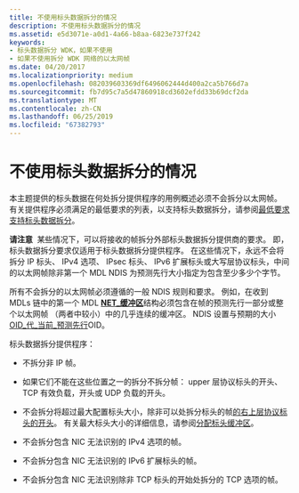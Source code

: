 ```yaml
---
title: 不使用标头数据拆分的情况
description: 不使用标头数据拆分的情况
ms.assetid: e5d3071e-a0d1-4a66-b8aa-6823e737f242
keywords:
- 标头数据拆分 WDK，如果不使用
- 如果不使用拆分 WDK 网络的以太网帧
ms.date: 04/20/2017
ms.localizationpriority: medium
ms.openlocfilehash: 082039603369df6496062444d400a2ca5b766d7a
ms.sourcegitcommit: fb7d95c7a5d47860918cd3602efdd33b69dcf2da
ms.translationtype: MT
ms.contentlocale: zh-CN
ms.lasthandoff: 06/25/2019
ms.locfileid: "67382793"
---
```

# <a name="cases-where-header-data-split-is-not-used"></a>不使用标头数据拆分的情况





本主题提供的标头数据在何处拆分提供程序的用例概述必须不会拆分以太网帧。 有关提供程序必须满足的最低要求的列表，以支持标头数据拆分，请参阅[最低要求支持标头数据拆分](minimum-requirements-for-supporting-header-data-split.md)。

**请注意**  某些情况下，可以将接收的帧拆分外部标头数据拆分提供商的要求。 即，标头数据拆分要求仅适用于标头数据拆分提供程序。 在这些情况下，永远不会将拆分 IP 标头、 IPv4 选项、 IPsec 标头、 IPv6 扩展标头或大写层协议标头，中间的以太网帧除非第一个 MDL NDIS 为预测先行大小指定为包含至少多少个字节。

 

所有不会拆分的以太网帧必须遵循的一般 NDIS 规则和要求。 例如，在收到 MDLs 链中的第一个 MDL [ **NET\_缓冲区**](https://docs.microsoft.com/windows-hardware/drivers/ddi/content/ndis/ns-ndis-_net_buffer)结构必须包含在帧的预测先行一部分或整个以太网帧 （两者中较小）中的几乎连续的缓冲区。 NDIS 设置与预期的大小[OID\_代\_当前\_预测先行](https://docs.microsoft.com/windows-hardware/drivers/network/oid-gen-current-lookahead)OID。

标头数据拆分提供程序：

-   不拆分非 IP 帧。

-   如果它们不能在这些位置之一的拆分不拆分帧： upper 层协议标头的开头、 TCP 有效负载，开头或 UDP 负载的开头。

-   不会拆分将超过最大配置标头大小，除非可以处拆分标头的帧[的右上层协议标头的开头](splitting-frames-at-the-beginning-of-the-upper-layer-protocol-headers.md)。 有关最大标头大小的详细信息，请参阅[分配标头缓冲区](allocating-the-header-buffer.md)。

-   不会拆分包含 NIC 无法识别的 IPv4 选项的帧。

-   不会拆分包含 NIC 无法识别的 IPv6 扩展标头的帧。

-   不会拆分包含 NIC 无法识别除非 TCP 标头的开始处拆分的 TCP 选项的帧。

 

 





